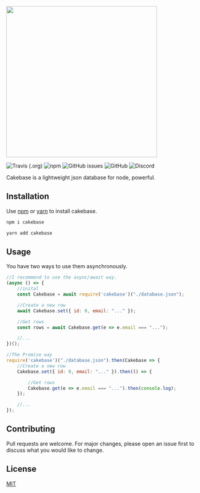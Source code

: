 <img src="https://raw.githubusercontent.com/erwinkulasic/Cakebase/master/docs/assets/Cakebase-400.png" width="400px"/>

![Travis (.org)](https://img.shields.io/travis/erwinkulasic/cakebase?color=9870B8)
![npm](https://img.shields.io/npm/dw/cakebase?color=9870B8)
![GitHub issues](https://img.shields.io/github/issues/erwinkulasic/cakebase?color=9870B8)
![GitHub](https://img.shields.io/github/license/erwinkulasic/cakebase?color=9870B8)
![Discord](https://img.shields.io/discord/759458665060761610?color=9870B8)


Cakebase is a lightweight json database for node, powerful.


## Installation

Use [npm](https://www.npmjs.com/) or [yarn](https://classic.yarnpkg.com/en/) to install cakebase.

```bash
npm i cakebase
```

```bash
yarn add cakebase
```

## Usage

You have two ways to use them asynchronously.

```javascript
//I recommend to use the async/await way.
(async () => {
    //inital
    const Cakebase = await require('cakebase')("./database.json");

    //Create a new row
    await Cakebase.set({ id: 0, email: "..." });

    //Get rows
    const rows = await Cakebase.get(e => e.email === "...");

    //...
})();

//The Promise way
require('cakebase')("./database.json").then(Cakebase => {
    //Create a new row
    Cakebase.set({ id: 0, email: "..." }).then(() => {

        //Get rows
        Cakebase.get(e => e.email === "...").then(console.log);
    });

    //...
});
```

## Contributing
Pull requests are welcome. For major changes, please open an issue first to discuss what you would like to change.


## License
[MIT](https://github.com/erwinkulasic/Cakebase/blob/master/LICENSE)
